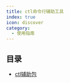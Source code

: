```yaml
---
title: ctl命令行辅助工具
index: true
icon: discover
category:
  - 使用指南
---
```


## 目录

- [ctl辅助包](ctl.md)

